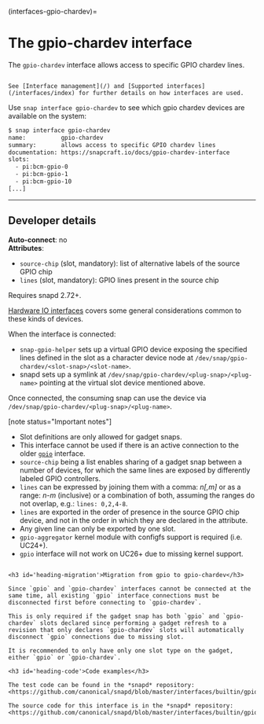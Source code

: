 (interfaces-gpio-chardev)=
# The gpio-chardev interface

The `gpio-chardev` interface allows access to specific GPIO chardev lines.

```{tip}

See [Interface management](/) and [Supported interfaces](/interfaces/index) for further details on how interfaces are used.
```

Use  `snap interface gpio-chardev` to see which gpio chardev devices are available on the system:

```bash
$ snap interface gpio-chardev
name:          gpio-chardev
summary:       allows access to specific GPIO chardev lines
documentation: https://snapcraft.io/docs/gpio-chardev-interface
slots:
  - pi:bcm-gpio-0
  - pi:bcm-gpio-1
  - pi:bcm-gpio-10
[...]
```

---

<h2 id='heading-dev-details'>Developer details </h2>

**Auto-connect**: no</br>
**Attributes**:
 * `source-chip` (slot, mandatory): list of alternative labels of the source GPIO chip
 * `lines` (slot, mandatory): GPIO lines present in the source chip

Requires snapd 2.72+.

[Hardware IO interfaces](/interfaces/hardware-io-interfaces) covers some general considerations common to these kinds of devices.

When the interface is connected:
- `snap-gpio-helper` sets up a virtual GPIO device exposing the specified lines defined in the slot as a character device node at `/dev/snap/gpio-chardev/<slot-snap>/<slot-name>`.
- snapd sets up a symlink at `/dev/snap/gpio-chardev/<plug-snap>/<plug-name>` pointing at the virtual slot device mentioned above.

Once connected, the consuming snap can use the device via `/dev/snap/gpio-chardev/<plug-snap>/<plug-name>`.

[note status="Important notes"]

- Slot definitions are only allowed for gadget snaps.
- This interface cannot be used if there is an active connection to the older [`gpio`](/interfaces/gpio-interface) interface.
- `source-chip` being a list enables sharing of a gadget snap between a number of devices, for which the same lines are exposed by differently labeled GPIO controllers.
- `lines` can be expressed by joining them with a comma: *n[,m]* or as a range: *n-m* (inclusive) or a combination of both, assuming the ranges do not overlap, e.g.: `lines: 0,2,4-8`.
- `lines` are exported in the order of presence in the source GPIO chip device, and not in the order in which they are declared in the attribute.
- Any given line can only be exported by one slot.
- `gpio-aggregator` kernel module with configfs support is required (i.e. UC24+).
- `gpio` interface will not work on UC26+ due to missing kernel support.
```

<h3 id='heading-migration'>Migration from gpio to gpio-chardev</h3>

Since `gpio` and `gpio-chardev` interfaces cannot be connected at the same time, all existing `gpio` interface connections must be disconnected first before connecting to `gpio-chardev`.  

This is only required if the gadget snap has both `gpio` and `gpio-chardev` slots declared since performing a gadget refresh to a revision that only declares `gpio-chardev` slots will automatically disconnect `gpio` connections due to missing slot.

It is recommended to only have only one slot type on the gadget, either `gpio` or `gpio-chardev`.

<h3 id='heading-code'>Code examples</h3>

The test code can be found in the *snapd* repository: 
<https://github.com/canonical/snapd/blob/master/interfaces/builtin/gpio_chardev_test.go>

The source code for this interface is in the *snapd* repository:
<https://github.com/canonical/snapd/blob/master/interfaces/builtin/gpio_chardev.go>

